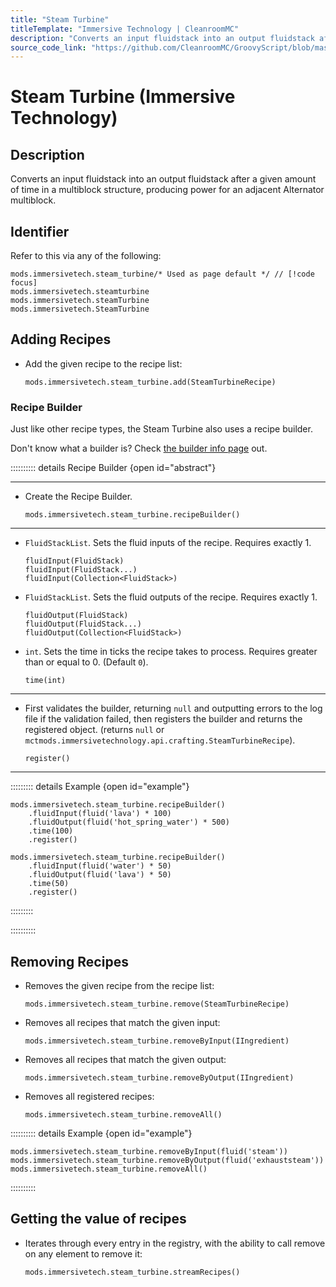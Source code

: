 ```yaml
---
title: "Steam Turbine"
titleTemplate: "Immersive Technology | CleanroomMC"
description: "Converts an input fluidstack into an output fluidstack after a given amount of time in a multiblock structure, producing power for an adjacent Alternator multiblock."
source_code_link: "https://github.com/CleanroomMC/GroovyScript/blob/master/src/main/java/com/cleanroommc/groovyscript/compat/mods/immersivetechnology/SteamTurbine.java"
---
```


# Steam Turbine (Immersive Technology)

## Description

Converts an input fluidstack into an output fluidstack after a given amount of time in a multiblock structure, producing power for an adjacent Alternator multiblock.

## Identifier

Refer to this via any of the following:

```groovy:no-line-numbers {1}
mods.immersivetech.steam_turbine/* Used as page default */ // [!code focus]
mods.immersivetech.steamturbine
mods.immersivetech.steamTurbine
mods.immersivetech.SteamTurbine
```


## Adding Recipes

- Add the given recipe to the recipe list:

    ```groovy:no-line-numbers
    mods.immersivetech.steam_turbine.add(SteamTurbineRecipe)
    ```


### Recipe Builder

Just like other recipe types, the Steam Turbine also uses a recipe builder.

Don't know what a builder is? Check [the builder info page](../../getting_started/builder.md) out.

:::::::::: details Recipe Builder {open id="abstract"}

---

- Create the Recipe Builder.

    ```groovy:no-line-numbers
    mods.immersivetech.steam_turbine.recipeBuilder()
    ```

---

- `FluidStackList`. Sets the fluid inputs of the recipe. Requires exactly 1.

    ```groovy:no-line-numbers
    fluidInput(FluidStack)
    fluidInput(FluidStack...)
    fluidInput(Collection<FluidStack>)
    ```

- `FluidStackList`. Sets the fluid outputs of the recipe. Requires exactly 1.

    ```groovy:no-line-numbers
    fluidOutput(FluidStack)
    fluidOutput(FluidStack...)
    fluidOutput(Collection<FluidStack>)
    ```

- `int`. Sets the time in ticks the recipe takes to process. Requires greater than or equal to 0. (Default `0`).

    ```groovy:no-line-numbers
    time(int)
    ```

---

- First validates the builder, returning `null` and outputting errors to the log file if the validation failed, then registers the builder and returns the registered object. (returns `null` or `mctmods.immersivetechnology.api.crafting.SteamTurbineRecipe`).

    ```groovy:no-line-numbers
    register()
    ```

---

::::::::: details Example {open id="example"}
```groovy:no-line-numbers
mods.immersivetech.steam_turbine.recipeBuilder()
    .fluidInput(fluid('lava') * 100)
    .fluidOutput(fluid('hot_spring_water') * 500)
    .time(100)
    .register()

mods.immersivetech.steam_turbine.recipeBuilder()
    .fluidInput(fluid('water') * 50)
    .fluidOutput(fluid('lava') * 50)
    .time(50)
    .register()
```

:::::::::

::::::::::

## Removing Recipes

- Removes the given recipe from the recipe list:

    ```groovy:no-line-numbers
    mods.immersivetech.steam_turbine.remove(SteamTurbineRecipe)
    ```

- Removes all recipes that match the given input:

    ```groovy:no-line-numbers
    mods.immersivetech.steam_turbine.removeByInput(IIngredient)
    ```

- Removes all recipes that match the given output:

    ```groovy:no-line-numbers
    mods.immersivetech.steam_turbine.removeByOutput(IIngredient)
    ```

- Removes all registered recipes:

    ```groovy:no-line-numbers
    mods.immersivetech.steam_turbine.removeAll()
    ```

:::::::::: details Example {open id="example"}
```groovy:no-line-numbers
mods.immersivetech.steam_turbine.removeByInput(fluid('steam'))
mods.immersivetech.steam_turbine.removeByOutput(fluid('exhauststeam'))
mods.immersivetech.steam_turbine.removeAll()
```

::::::::::

## Getting the value of recipes

- Iterates through every entry in the registry, with the ability to call remove on any element to remove it:

    ```groovy:no-line-numbers
    mods.immersivetech.steam_turbine.streamRecipes()
    ```
